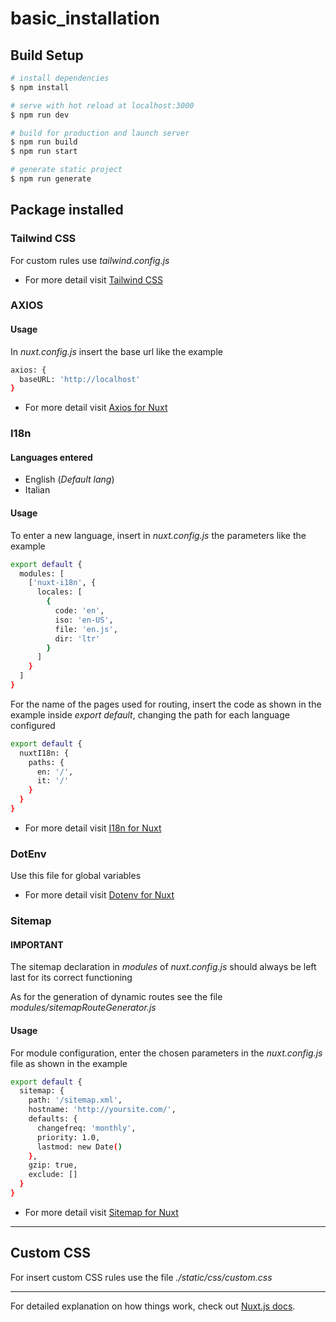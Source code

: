 # basic_installation

## Build Setup

```bash
# install dependencies
$ npm install

# serve with hot reload at localhost:3000
$ npm run dev

# build for production and launch server
$ npm run build
$ npm run start

# generate static project
$ npm run generate
```

## Package installed

### Tailwind CSS
For custom rules use *tailwind.config.js*

* For more detail visit [Tailwind CSS](https://tailwindcss.com/)

### AXIOS
#### Usage
In *nuxt.config.js* insert the base url like the example
```bash
axios: {
  baseURL: 'http://localhost'
}
```
* For more detail visit [Axios for Nuxt](https://axios.nuxtjs.org/)

### I18n
#### Languages entered
* English (*Default lang*)
* Italian
#### Usage
To enter a new language, insert in *nuxt.config.js* the parameters like the example
```bash
export default {
  modules: [
    ['nuxt-i18n', {
      locales: [
        {
          code: 'en',
          iso: 'en-US',
          file: 'en.js',
          dir: 'ltr'
        }
      ]
    }
  ]
}
```
For the name of the pages used for routing, insert the code as shown in the example inside *export default*, changing the path for each language configured
```bash
export default {
  nuxtI18n: {
    paths: {
      en: '/',
      it: '/'
    }
  }
}
```
* For more detail visit [I18n for Nuxt](https://i18n.nuxtjs.org/)

### DotEnv
Use this file for global variables
* For more detail visit [Dotenv for Nuxt](https://www.npmjs.com/package/@nuxtjs/dotenv)

### Sitemap
#### IMPORTANT
The sitemap declaration in *modules* of *nuxt.config.js* should always be left last for its correct functioning

As for the generation of dynamic routes see the file *modules/sitemapRouteGenerator.js*
#### Usage
For module configuration, enter the chosen parameters in the *nuxt.config.js* file as shown in the example
```bash
export default {
  sitemap: {
    path: '/sitemap.xml',
    hostname: 'http://yoursite.com/',
    defaults: {
      changefreq: 'monthly',
      priority: 1.0,
      lastmod: new Date()
    },
    gzip: true,
    exclude: []
  }
}
```
* For more detail visit [Sitemap for Nuxt](https://sitemap.nuxtjs.org/)
___
## Custom CSS

For insert custom CSS rules use the file *./static/css/custom.css*
___


For detailed explanation on how things work, check out [Nuxt.js docs](https://nuxtjs.org).

